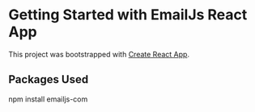 # Getting Started with EmailJs React App

This project was bootstrapped with [Create React App](https://github.com/facebook/create-react-app).

## Packages Used

npm install emailjs-com
